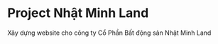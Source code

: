 Project Nhật Minh Land
=======================

Xây dựng website cho công ty Cổ Phần Bất động sản Nhật Minh Land
